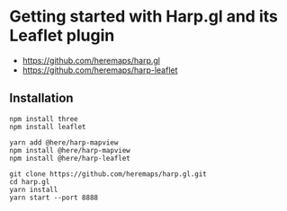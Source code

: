 # Getting started with Harp.gl and its Leaflet plugin

- https://github.com/heremaps/harp.gl
- https://github.com/heremaps/harp-leaflet

## Installation

```
npm install three
npm install leaflet

yarn add @here/harp-mapview
npm install @here/harp-mapview
npm install @here/harp-leaflet

git clone https://github.com/heremaps/harp.gl.git
cd harp.gl
yarn install
yarn start --port 8888
```
